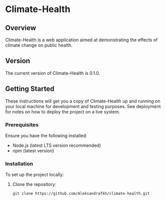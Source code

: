 # Climate-Health

## Overview

Climate-Health is a web application aimed at demonstrating the effects of climate change on public health.

## Version

The current version of Climate-Health is 0.1.0.

## Getting Started

These instructions will get you a copy of Climate-Health up and running on your local machine for development and testing purposes. See deployment for notes on how to deploy the project on a live system.

### Prerequisites

Ensure you have the following installed:

- Node.js (latest LTS version recommended)
- npm (latest version)

### Installation

To set up the project locally:

1. Clone the repository:
   ```bash
   git clone https://github.com/AleksandraTkh/climate-health.git
   ```
